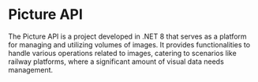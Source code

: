 # Picture API

The Picture API is a project developed in .NET 8 that serves as a platform for managing and utilizing volumes of images. 
It provides functionalities to handle various operations related to images, catering to scenarios like railway platforms, 
where a significant amount of visual data needs management.
